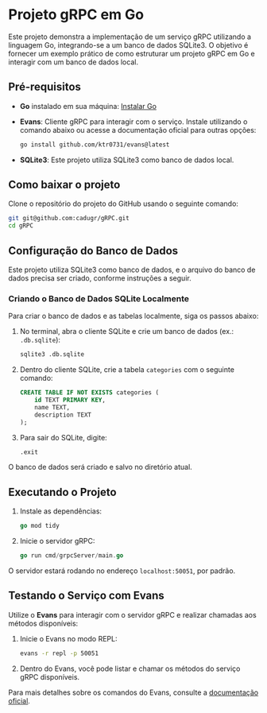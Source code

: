 
# Projeto gRPC em Go

Este projeto demonstra a implementação de um serviço gRPC utilizando a linguagem Go, integrando-se a um banco de dados SQLite3. O objetivo é fornecer um exemplo prático de como estruturar um projeto gRPC em Go e interagir com um banco de dados local.

## Pré-requisitos

- **Go** instalado em sua máquina: [Instalar Go](https://go.dev/doc/install)
- **Evans**: Cliente gRPC para interagir com o serviço. Instale utilizando o comando abaixo ou acesse a documentação oficial para outras opções:
  
  ```bash
  go install github.com/ktr0731/evans@latest
  ```

- **SQLite3**: Este projeto utiliza SQLite3 como banco de dados local.

## Como baixar o projeto

Clone o repositório do projeto do GitHub usando o seguinte comando:

```bash
git git@github.com:cadugr/gRPC.git
cd gRPC
```

## Configuração do Banco de Dados

Este projeto utiliza SQLite3 como banco de dados, e o arquivo do banco de dados precisa ser criado, conforme instruções a seguir.

### Criando o Banco de Dados SQLite Localmente

Para criar o banco de dados e as tabelas localmente, siga os passos abaixo:

1. No terminal, abra o cliente SQLite e crie um banco de dados (ex.: `.db.sqlite`):

    ```bash
    sqlite3 .db.sqlite
    ```

2. Dentro do cliente SQLite, crie a tabela `categories` com o seguinte comando:

    ```sql
    CREATE TABLE IF NOT EXISTS categories (
        id TEXT PRIMARY KEY,
        name TEXT,
        description TEXT
    );
    ```

3. Para sair do SQLite, digite:

    ```sql
    .exit
    ```

O banco de dados será criado e salvo no diretório atual.

## Executando o Projeto

1. Instale as dependências:

    ```go
    go mod tidy
    ```

2. Inicie o servidor gRPC:

    ```go
    go run cmd/grpcServer/main.go
    ```

O servidor estará rodando no endereço `localhost:50051`, por padrão.

## Testando o Serviço com Evans

Utilize o **Evans** para interagir com o servidor gRPC e realizar chamadas aos métodos disponíveis:

1. Inicie o Evans no modo REPL:

    ```bash
    evans -r repl -p 50051
    ```

2. Dentro do Evans, você pode listar e chamar os métodos do serviço gRPC disponíveis.

Para mais detalhes sobre os comandos do Evans, consulte a [documentação oficial](https://github.com/ktr0731/evans).
